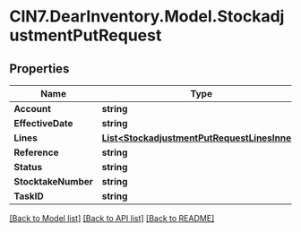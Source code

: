 # CIN7.DearInventory.Model.StockadjustmentPutRequest

## Properties

| Name                | Type                                                                                          | Description | Notes      |
| ------------------- | --------------------------------------------------------------------------------------------- | ----------- | ---------- |
| **Account**         | **string**                                                                                    |             | [optional] |
| **EffectiveDate**   | **string**                                                                                    |             | [optional] |
| **Lines**           | [**List&lt;StockadjustmentPutRequestLinesInner&gt;**](StockadjustmentPutRequestLinesInner.md) |             | [optional] |
| **Reference**       | **string**                                                                                    |             | [optional] |
| **Status**          | **string**                                                                                    |             | [optional] |
| **StocktakeNumber** | **string**                                                                                    |             | [optional] |
| **TaskID**          | **string**                                                                                    |             | [optional] |

[[Back to Model list]](../README.md#documentation-for-models) [[Back to API list]](../README.md#documentation-for-api-endpoints) [[Back to README]](../README.md)
